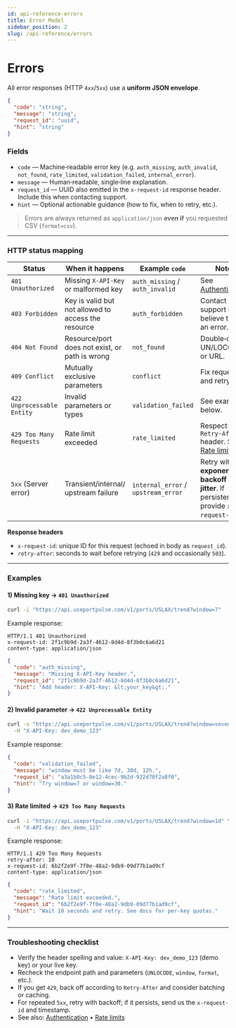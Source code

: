 ```yaml
---
id: api-reference-errors
title: Error Model
sidebar_position: 2
slug: /api-reference/errors
---
```

# Errors

All error responses (HTTP `4xx`/`5xx`) use a **uniform JSON envelope**.

```json
{
  "code": "string",
  "message": "string",
  "request_id": "uuid",
  "hint": "string"
}
```

### Fields
- `code` — Machine‑readable error key (e.g. `auth_missing`, `auth_invalid`, `not_found`, `rate_limited`, `validation_failed`, `internal_error`).
- `message` — Human‑readable, single‑line explanation.
- `request_id` — UUID also emitted in the `x-request-id` response header. Include this when contacting support.
- `hint` — Optional actionable guidance (how to fix, when to retry, etc.).

> Errors are always returned as `application/json` **even if** you requested CSV (`format=csv`).

---

### HTTP status mapping

| Status | When it happens | Example `code` | Notes |
|---|---|---|---|
| `401 Unauthorized` | Missing `X-API-Key` or malformed key | `auth_missing` / `auth_invalid` | See [Authentication](/docs/authentication). |
| `403 Forbidden` | Key is valid but not allowed to access the resource | `auth_forbidden` | Contact support if you believe this is an error. |
| `404 Not Found` | Resource/port does not exist, or path is wrong | `not_found` | Double‑check UN/LOCODE or URL. |
| `409 Conflict` | Mutually exclusive parameters | `conflict` | Fix request and retry. |
| `422 Unprocessable Entity` | Invalid parameters or types | `validation_failed` | See example below. |
| `429 Too Many Requests` | Rate limit exceeded | `rate_limited` | Respect `Retry-After` header. See [Rate limits](/docs/api-reference/rate-limits). |
| `5xx` (Server error) | Transient/internal/ upstream failure | `internal_error` / `upstream_error` | Retry with **exponential backoff + jitter**. If persistent, provide `x-request-id`. |

**Response headers**
- `x-request-id`: unique ID for this request (echoed in body as `request_id`).
- `retry-after`: seconds to wait before retrying (`429` and occasionally `503`).

---

### Examples

#### 1) Missing key → `401 Unauthorized`
```bash
curl -i "https://api.useportpulse.com/v1/ports/USLAX/trend?window=7"
```

Example response:
```http
HTTP/1.1 401 Unauthorized
x-request-id: 2f1c9b9d-2a3f-4612-8d4d-8f3b0c6a6d21
content-type: application/json
```
```json
{
  "code": "auth_missing",
  "message": "Missing X-API-Key header.",
  "request_id": "2f1c9b9d-2a3f-4612-8d4d-8f3b0c6a6d21",
  "hint": "Add header: X-API-Key: &lt;your_key&gt;."
}
```

#### 2) Invalid parameter → `422 Unprocessable Entity`
```bash
curl -s "https://api.useportpulse.com/v1/ports/USLAX/trend?window=sevendays" \
  -H "X-API-Key: dev_demo_123"
```

Example response:
```json
{
  "code": "validation_failed",
  "message": "window must be like 7d, 30d, 12h.",
  "request_id": "a3a1b0c5-8e12-4cec-9b2d-922d70f2a8f0",
  "hint": "Try window=7 or window=30."
}
```

#### 3) Rate limited → `429 Too Many Requests`
```bash
curl -i "https://api.useportpulse.com/v1/ports/USLAX/trend?window=1d" \
  -H "X-API-Key: dev_demo_123"
```

Example response:
```http
HTTP/1.1 429 Too Many Requests
retry-after: 10
x-request-id: 6b2f2e9f-7f0e-48a2-9db9-09d77b1ad9cf
content-type: application/json
```
```json
{
  "code": "rate_limited",
  "message": "Rate limit exceeded.",
  "request_id": "6b2f2e9f-7f0e-48a2-9db9-09d77b1ad9cf",
  "hint": "Wait 10 seconds and retry. See docs for per-key quotas."
}
```

---

### Troubleshooting checklist
- Verify the header spelling and value: `X-API-Key: dev_demo_123` (demo key) or your live key.
- Recheck the endpoint path and parameters (`UNLOCODE`, `window`, `format`, etc.).
- If you get `429`, back off according to `Retry-After` and consider batching or caching.
- For repeated `5xx`, retry with backoff; if it persists, send us the `x-request-id` and timestamp.
- See also: [Authentication](/docs/authentication) • [Rate limits](/docs/api-reference/rate-limits)
